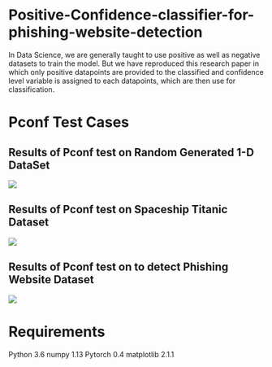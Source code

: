 # Positive-Confidence-classifier-for-phishing-website-detection

In Data Science, we are generally taught to use positive as well as negative datasets to train the model. But we have reproduced this research paper in which only positive datapoints are provided to the classified and confidence level variable is assigned to each datapoints, which are then use for classification.

# Pconf Test Cases

## Results of Pconf test on Random Generated 1-D DataSet
![](bruder_help.png)

## Results of Pconf test on Spaceship Titanic Dataset
![](bruder_help.png)

## Results of Pconf test on to detect Phishing Website Dataset
![](bruder_help.png)

# Requirements
Python 3.6 numpy 1.13 Pytorch 0.4 matplotlib 2.1.1
